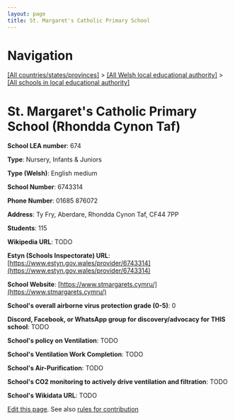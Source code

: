 ```yaml
---
layout: page
title: St. Margaret's Catholic Primary School
---
```

# Navigation

[[All countries/states/provinces]](../../..) > [[All Welsh local educational authority]](../..) > [[All schools in local educational authority]](..)

# St. Margaret's Catholic Primary School (Rhondda Cynon Taf)

**School LEA number**: 674

**Type**: Nursery, Infants & Juniors

**Type (Welsh)**: English medium

**School Number**: 6743314

**Phone Number**: 01685 876072

**Address**: Ty Fry, Aberdare, Rhondda Cynon Taf, CF44 7PP

**Students**: 115

**Wikipedia URL**: TODO

**Estyn (Schools Inspectorate) URL**: [https://www.estyn.gov.wales/provider/6743314](https://www.estyn.gov.wales/provider/6743314)

**School Website**: [https://www.stmargarets.cymru/](https://www.stmargarets.cymru/)

**School's overall airborne virus protection grade (0-5)**: 0

**Discord, Facebook, or WhatsApp group for discovery/advocacy for THIS school**: TODO

**School's policy on Ventilation**: TODO

**School's Ventilation Work Completion**: TODO

**School's Air-Purification**: TODO

**School's CO2 monitoring to actively drive ventilation and filtration**: TODO

**School's Wikidata URL**: TODO




[Edit this page](https://github.com/VentilationProject/Wales/edit/prif/./Rhondda_Cynon_Taf/St._Margaret's_Catholic_Primary_School.md). See also [rules for contribution](../../../contribution-rules/)